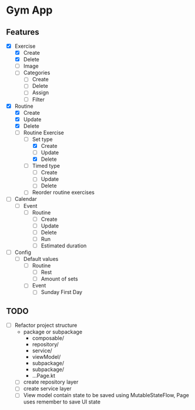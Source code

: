 # Gym App

## Features

- [x] Exercise
    - [x] Create
    - [x] Delete
    - [ ] Image
    - [ ] Categories
      - [ ] Create
      - [ ] Delete
      - [ ] Assign
      - [ ] Filter
- [x] Routine
    - [x] Create
    - [x] Update
    - [x] Delete
    - [ ] Routine Exercise
        - [ ] Set type
            - [x] Create
            - [ ] Update
            - [x] Delete
        - [ ] Timed type
            - [ ] Create
            - [ ] Update
            - [ ] Delete
        - [ ] Reorder routine exercises
- [ ] Calendar
    - [ ] Event
        - [ ] Routine
            - [ ] Create
            - [ ] Update
            - [ ] Delete
            - [ ] Run
            - [ ] Estimated duration
- [ ] Config
    - [ ] Default values
        - [ ] Routine
            - [ ] Rest
            - [ ] Amount of sets
        - [ ] Event
          - [ ] Sunday First Day

## TODO
- [ ] Refactor project structure
  - package or subpackage
    - composable/
    - repository/
    - service/
    - viewModel/
    - subpackage/
    - subpackage/
    - ...Page.kt
  - [ ] create repository layer
  - [ ] create service layer
  - [ ] View model contain state to be saved using MutableStateFlow, Page uses remember to save UI state